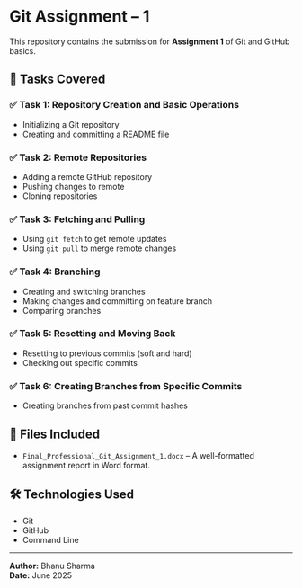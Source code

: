 # Git Assignment – 1

This repository contains the submission for **Assignment 1** of Git and GitHub basics.

## 📌 Tasks Covered

### ✅ Task 1: Repository Creation and Basic Operations
- Initializing a Git repository
- Creating and committing a README file

### ✅ Task 2: Remote Repositories
- Adding a remote GitHub repository
- Pushing changes to remote
- Cloning repositories

### ✅ Task 3: Fetching and Pulling
- Using `git fetch` to get remote updates
- Using `git pull` to merge remote changes

### ✅ Task 4: Branching
- Creating and switching branches
- Making changes and committing on feature branch
- Comparing branches

### ✅ Task 5: Resetting and Moving Back
- Resetting to previous commits (soft and hard)
- Checking out specific commits

### ✅ Task 6: Creating Branches from Specific Commits
- Creating branches from past commit hashes

## 📁 Files Included
- `Final_Professional_Git_Assignment_1.docx` – A well-formatted assignment report in Word format.

## 🛠 Technologies Used
- Git
- GitHub
- Command Line

---

**Author:** Bhanu Sharma  
**Date:** June 2025  

